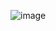 ![image](https://github.com/yousefii/EVE-NG-Sceanrios/assets/94950365/f5c3c6ba-520c-4bd9-929c-c942914dbbc1)
